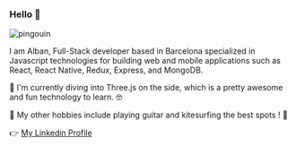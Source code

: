 ### Hello 👋

![pingouin](https://user-images.githubusercontent.com/76885772/138689651-752ef9e8-5334-4298-a3dd-e46566c69d80.gif)

I  am Alban, Full-Stack developer based in Barcelona specialized in Javascript technologies for building web and mobile applications such as React, React Native, Redux, Express, and MongoDB.

🌱 I'm currently diving into Three.js on the side, which is a pretty awesome and fun technology to learn. 🤓

🎸 My other hobbies include playing guitar and kitesurfing the best spots ! 🤙

👉 [My Linkedin Profile](https://www.linkedin.com/in/alban-mansord/)

<!--
**alban44980/alban44980** is a ✨ _special_ ✨ repository because its `README.md` (this file) appears on your GitHub profile.

Here are some ideas to get you started:

- 🔭 I’m currently working on ...
- 🌱 I’m currently learning ...
- 👯 I’m looking to collaborate on ...
- 🤔 I’m looking for help with ...
- 💬 Ask me about ...
- 📫 How to reach me: ...
- 😄 Pronouns: ...
- ⚡ Fun fact: ...
-->
